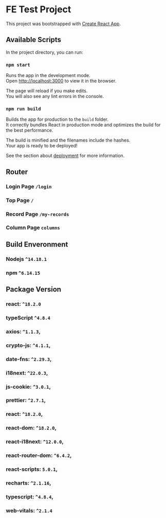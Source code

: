 # FE Test Project

This project was bootstrapped with [Create React App](https://github.com/facebook/create-react-app).

## Available Scripts

In the project directory, you can run:

### `npm start`

Runs the app in the development mode.\
Open [http://localhost:3000](http://localhost:3000) to view it in the browser.

The page will reload if you make edits.\
You will also see any lint errors in the console.


### `npm run build`

Builds the app for production to the `build` folder.\
It correctly bundles React in production mode and optimizes the build for the best performance.

The build is minified and the filenames include the hashes.\
Your app is ready to be deployed!

See the section about [deployment](https://facebook.github.io/create-react-app/docs/deployment) for more information.

## Router
### Login Page `/login`
### Top Page `/`
### Record Page `/my-records`
### Column Page `columns`


## Build Enveronment
### Nodejs `^14.18.1`
### npm `^6.14.15`

## Package Version
### react: `^18.2.0`
### typeScript `^4.8.4`
### axios: `^1.1.3`,
### crypto-js: `^4.1.1`,
### date-fns: `^2.29.3`,
### i18next: `^22.0.3`,
### js-cookie: `^3.0.1`,
### prettier: `^2.7.1`,
### react: `^18.2.0`,
### react-dom: `^18.2.0`,
### react-i18next: `^12.0.0`,
### react-router-dom: `^6.4.2`,
### react-scripts: `5.0.1`,
### recharts: `^2.1.16`,
### typescript: `^4.8.4`,
### web-vitals: `^2.1.4`